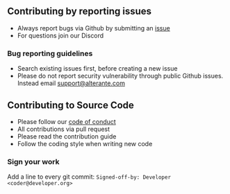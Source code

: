 ## Contributing by reporting issues
* Always report bugs via Github by submitting an [issue](https://www.github.com/sync-different/alt-core/issues)
* For questions join our Discord

### Bug reporting guidelines
* Search existing issues first, before creating a new issue
* Please do not report security vulnerability through public Github issues. Instead email support@alterante.com
  
## Contributing to Source Code
* Please follow our [code of conduct](CODE_OF_CONDUCT.md)
* All contributions via pull request
* Please read the contribution guide
* Follow the coding style when writing new code

### Sign your work

Add a line to every git commit: 
```Signed-off-by: Developer <coder@developer.org>```
